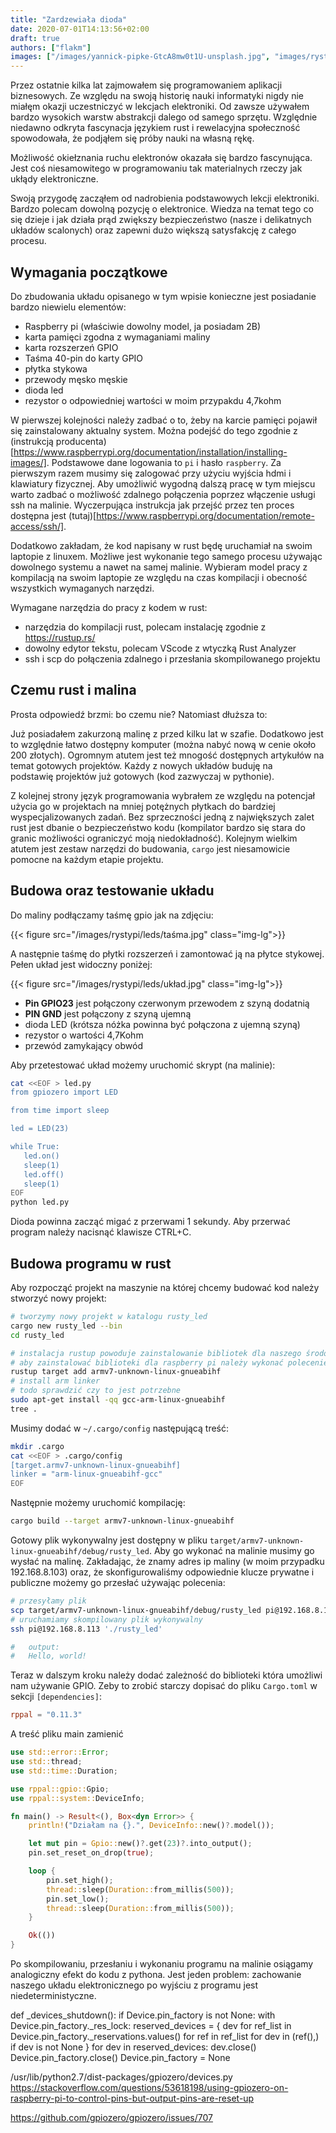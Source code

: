 ```yaml
---
title: "Zardzewiała dioda"
date: 2020-07-01T14:13:56+02:00
draft: true
authors: ["flakm"]
images: ["/images/yannick-pipke-GtcA8mw0t1U-unsplash.jpg", "images/rystypi/leds/taśma.jpg","images/rystypi/leds/układ.jpg" ]
---
```



Przez ostatnie kilka lat zajmowałem się programowaniem aplikacji biznesowych.
Ze względu na swoją historię nauki informatyki nigdy nie miałęm okazji uczestniczyć w lekcjach elektroniki.
Od zawsze używałem bardzo wysokich warstw abstrakcji dalego od samego sprzętu.
Względnie niedawno odkryta fascynacja językiem rust i rewelacyjna społeczność spowodowała, że podjąłem się próby nauki na własną rękę.


Możliwość okiełznania ruchu elektronów okazała się bardzo fascynująca.
Jest coś niesamowitego w programowaniu tak materialnych rzeczy jak ukłądy elektroniczne.


Swoją przygodę zacząłem od nadrobienia podstawowych lekcji elektroniki.
Bardzo polecam dowolną pozycję o elektronice. Wiedza na temat tego co się dzieje i jak działa prąd zwiększy bezpieczeństwo (nasze i delikatnych układów scalonych) oraz zapewni dużo większą satysfakcję z całego procesu.


## Wymagania początkowe

Do zbudowania układu opisanego w tym wpisie konieczne jest posiadanie bardzo niewielu elementów: 

- Raspberry pi (właściwie dowolny model, ja posiadam 2B)
- karta pamięci zgodna z wymaganiami maliny
- karta rozszerzeń GPIO
- Taśma 40-pin do karty GPIO
- płytka stykowa
- przewody męsko męskie
- dioda led
- rezystor o odpowiedniej wartości w moim przypakdu 4,7kohm

W pierwszej kolejności należy zadbać o to, żeby na karcie pamięci pojawił się zainstalowany aktualny system.
Można podejść do tego zgodnie z (instrukcją producenta)[https://www.raspberrypi.org/documentation/installation/installing-images/].
Podstawowe dane logowania to `pi` i hasło `raspberry`. Za pierwszym razem musimy się zalogować przy użyciu wyjścia hdmi i klawiatury fizycznej. 
Aby umożliwić wygodną dalszą pracę w tym miejscu warto zadbać o możliwość zdalnego połączenia poprzez włączenie usługi ssh na malinie.
Wyczerpująca instrukcja jak przejść przez ten proces dostępna jest (tutaj)[https://www.raspberrypi.org/documentation/remote-access/ssh/].

Dodatkowo zakładam, że kod napisany w rust będę uruchamiał na swoim laptopie z linuxem.
Możliwe jest wykonanie tego samego procesu używając dowolnego systemu a nawet na samej malinie.
Wybieram model pracy z kompilacją na swoim laptopie ze względu na czas kompilacji i obecność wszystkich wymaganych narzędzi.

Wymagane narzędzia do pracy z kodem w rust:

- narzędzia do kompilacji rust, polecam instalację zgodnie z https://rustup.rs/
- dowolny edytor tekstu, polecam VScode z wtyczką Rust Analyzer
- ssh i scp do połączenia zdalnego i przesłania skompilowanego projektu

## Czemu rust i malina

Prosta odpowiedź brzmi: bo czemu nie? Natomiast dłuższa to:

Już posiadałem zakurzoną malinę z przed kilku lat w szafie. Dodatkowo jest to względnie łatwo dostępny komputer (można nabyć nową w cenie około 200 złotych).
Ogromnym atutem jest też mnogość dostępnych artykułów na temat gotowych projektów.
Każdy z nowych układów buduję na podstawię projektów już gotowych (kod zazwyczaj w pythonie).

Z kolejnej strony język programowania wybrałem ze względu na potencjał użycia go w projektach na mniej potężnych płytkach do bardziej wyspecjalizowanych zadań.
Bez sprzeczności jedną z największych zalet rust jest dbanie o bezpieczeństwo kodu (kompilator bardzo się stara do granic możliwości ograniczyć moją niedokładność).
Kolejnym wielkim atutem jest zestaw narzędzi do budowania, `cargo` jest niesamowicie pomocne na każdym etapie projektu. 

## Budowa oraz testowanie układu

Do maliny podłączamy taśmę gpio jak na zdjęciu:



{{< figure src="/images/rystypi/leds/taśma.jpg" class="img-lg">}}


A następnie taśmę do płytki rozszerzeń i zamontować ją na płytce stykowej.
Pełen układ jest widoczny poniżej:

{{< figure src="/images/rystypi/leds/układ.jpg" class="img-lg">}}


- **Pin GPIO23** jest połączony czerwonym przewodem z szyną dodatnią
- **PIN GND** jest połączony z szyną ujemną
- dioda LED (krótsza nóżka powinna być połączona z ujemną szyną)
- rezystor o wartości 4,7Kohm 
- przewód zamykający obwód

Aby przetestować układ możemy uruchomić skrypt (na malinie):


```bash
cat <<EOF > led.py
from gpiozero import LED

from time import sleep

led = LED(23)

while True:
   led.on()
   sleep(1)
   led.off()
   sleep(1)
EOF
python led.py
```

Dioda powinna zacząć migać z przerwami 1 sekundy. 
Aby przerwać program należy nacisnąć klawisze CTRL+C.


## Budowa programu w rust

Aby rozpocząć projekt na maszynie na której chcemy budować kod należy stworzyć nowy projekt:

```bash
# tworzymy nowy projekt w katalogu rusty_led
cargo new rusty_led --bin
cd rusty_led

# instalacja rustup powoduje zainstalowanie bibliotek dla naszego środowiska
# aby zainstalować biblioteki dla raspberry pi należy wykonać polecenie:
rustup target add armv7-unknown-linux-gnueabihf
# install arm linker
# todo sprawdzić czy to jest potrzebne
sudo apt-get install -qq gcc-arm-linux-gnueabihf
tree .
```

Musimy dodać w `~/.cargo/config` następującą treść:

```bash
mkdir .cargo
cat <<EOF > .cargo/config
[target.armv7-unknown-linux-gnueabihf]
linker = "arm-linux-gnueabihf-gcc"
EOF
```

Następnie możemy uruchomić kompilację:

```bash
cargo build --target armv7-unknown-linux-gnueabihf
```

Gotowy plik wykonywalny jest dostępny w pliku `target/armv7-unknown-linux-gnueabihf/debug/rusty_led`.
Aby go wykonać na malinie musimy go wysłać na malinę.
Zakładając, że znamy adres ip maliny (w moim przypadku 192.168.8.103) oraz, że skonfigurowaliśmy odpowiednie klucze prywatne i publiczne możemy go przesłać używając polecenia:

```bash
# przesyłamy plik
scp target/armv7-unknown-linux-gnueabihf/debug/rusty_led pi@192.168.8.113:~/
# uruchamiamy skompilowany plik wykonywalny
ssh pi@192.168.8.113 './rusty_led'

#   output:
#   Hello, world!
```

Teraz w dalszym kroku należy dodać zależność do biblioteki która umożliwi nam używanie GPIO.
Zeby to zrobić starczy dopisać do pliku `Cargo.toml` w sekcji `[dependencies]`:


```toml
rppal = "0.11.3"
```

A treść pliku main zamienić 

```rust
use std::error::Error;
use std::thread;
use std::time::Duration;

use rppal::gpio::Gpio;
use rppal::system::DeviceInfo;

fn main() -> Result<(), Box<dyn Error>> {
    println!("Działam na {}.", DeviceInfo::new()?.model());

    let mut pin = Gpio::new()?.get(23)?.into_output();
    pin.set_reset_on_drop(true);

    loop {
        pin.set_high();
        thread::sleep(Duration::from_millis(500));
        pin.set_low();
        thread::sleep(Duration::from_millis(500));
    }

    Ok(())
}
```

Po skompilowaniu, przesłaniu i wykonaniu programu na malinie osiągamy analogiczny efekt do kodu z pythona.
Jest jeden problem: zachowanie naszego układu elektronicznego po wyjściu z programu jest niedeterministyczne. 



def _devices_shutdown():
    if Device.pin_factory is not None:
        with Device.pin_factory._res_lock:
            reserved_devices = {
                dev
                for ref_list in Device.pin_factory._reservations.values()
                for ref in ref_list
                for dev in (ref(),)
                if dev is not None
            }
        for dev in reserved_devices:
            dev.close()
        Device.pin_factory.close()
        Device.pin_factory = None


/usr/lib/python2.7/dist-packages/gpiozero/devices.py
https://stackoverflow.com/questions/53618198/using-gpiozero-on-raspberry-pi-to-control-pins-but-output-pins-are-reset-up

https://github.com/gpiozero/gpiozero/issues/707